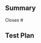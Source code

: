 <!--
    Tag your PR title with the components that it touches along with
    the type of change (feat, fix, refactor)
    E.g. "fix: fix activity 1 button placement" or "feat: add favicon and make footer thinner"
-->

## Summary

Closes #<!-- issue number -->

<!-- Enumerate changes you made and why you made them -->
<!-- list any new dependencies required for this change -->

## Test Plan

<!--
    How did you manually test your change? How do you know that your code works?
    Add supporting screenshots of the feature in play, terminal pastes, etc. as necessary
-->
